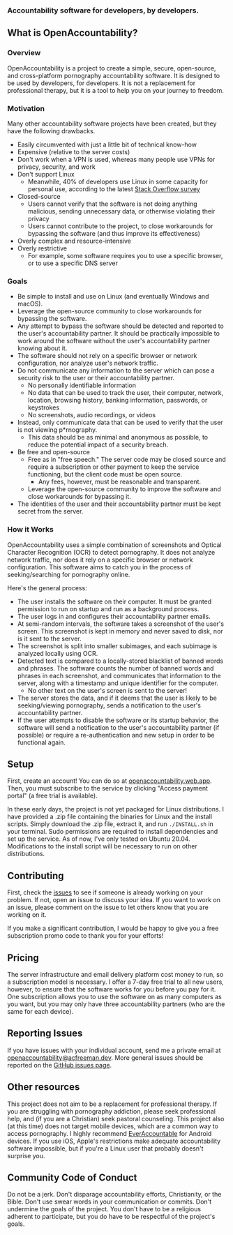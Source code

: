 ### Accountability software for developers, by developers.

## What is OpenAccountability?

### Overview

OpenAccountability is a project to create a simple, secure, open-source, and cross-platform pornography accountability
software. It is designed to be used by developers, for developers. It is not a replacement for professional therapy,
but it is a tool to help you on your journey to freedom.

### Motivation

Many other accountability software projects have been created, but they have the following drawbacks.
- Easily circumvented with just a little bit of technical know-how
- Expensive (relative to the server costs)
- Don't work when a VPN is used, whereas many people use VPNs for privacy, security, and work
- Don't support Linux
    - Meanwhile, 40% of developers use Linux in some capacity for personal use, according to the latest [Stack Overflow
      survey](https://survey.stackoverflow.co/2022/)
- Closed-source
    - Users cannot verify that the software is not doing anything malicious, sending unnecessary data, or otherwise
      violating their privacy
    - Users cannot contribute to the project, to close workarounds for bypassing the software (and thus improve its 
      effectiveness)
- Overly complex and resource-intensive
- Overly restrictive
    - For example, some software requires you to use a specific browser, or to use a specific DNS server

### Goals

- Be simple to install and use on Linux (and eventually Windows and macOS).
- Leverage the open-source community to close workarounds for bypassing the software. 
- Any attempt to bypass the software should be detected and reported to the user's accountability partner. It should be
  practically impossible to work around the software without the user's accountability partner knowing about it.
- The software should not rely on a specific browser or network configuration, nor analyze user's network traffic.
- Do not communicate any information to the server which can pose a security risk to the user or their accountability
    partner.
  - No personally identifiable information
  - No data that can be used to track the user, their computer, network, location, browsing history, banking
    information, passwords, or keystrokes
  - No screenshots, audio recordings, or videos
- Instead, only communicate data that can be used to verify that the user is not viewing p*rnography.
  - This data should be as minimal and anonymous as possible, to reduce the potential impact of a security breach.
- Be free and open-source
  - Free as in "free speech." The server code may be closed source and require a subscription or other payment to keep
    the service functioning, but the client code must be open source.
      - Any fees, however, must be reasonable and transparent.
  - Leverage the open-source community to improve the software and close workarounds for bypassing it.
- The identities of the user and their accountability partner must be kept secret from the server.

### How it Works

OpenAccountability uses a simple combination of screenshots and Optical Character Recognition (OCR) to detect 
pornography. It does not analyze network traffic, nor does it rely on a specific browser or network configuration. This 
software aims to catch you in the process of seeking/searching for pornography online.

Here's the general process:
- The user installs the software on their computer. It must be granted permission to run on startup and run as a 
  background process.
- The user logs in and configures their accountability partner emails.
- At semi-random intervals, the software takes a screenshot of the user's screen. This screenshot is kept in memory
  and never saved to disk, nor is it sent to the server.
- The screenshot is split into smaller subimages, and each subimage is analyzed locally using OCR.
- Detected text is compared to a locally-stored blacklist of banned words and phrases. The software counts the number of
  banned words and phrases in each screenshot, and communicates that information to the server, along with a timestamp
  and unique identifier for the computer.
  - No other text on the user's screen is sent to the server!
- The server stores the data, and if it deems that the user is likely to be seeking/viewing pornography, sends a 
  notification to the user's accountability partner.
- If the user attempts to disable the software or its startup behavior, the software will send a notification to the
  user's accountability partner (if possible) or require a re-authentication and new setup in order to be functional
  again.


## Setup

First, create an account! You can do so at [openaccountability.web.app](https://openaccountability.web.app/). Then,
you must subscribe to the service by clicking "Access payment portal" (a free trial is available).

In these early days, the project is not yet packaged for Linux distributions. I have provided a .zip file containing
the binaries for Linux and the install scripts. Simply download the .zip file, extract it, and run `./INSTALL.sh`
in your terminal. Sudo permissions are required to install dependencies and set up the service. As of now, I've only
tested on Ubuntu 20.04. Modifications to the install script will be necessary to run on other distributions.

## Contributing

First, check the [issues]((https://github.com/ac-freeman/open-accountability/issues)) to see if someone is already
working on your problem. If not, open an issue to discuss your idea. If you want to work on an issue, please comment on
the issue to let others know that you are working on it.

If you make a significant contribution, I would be happy to give you a free subscription promo code to thank you for
your efforts!

## Pricing

The server infrastructure and email delivery platform cost money to run, so a subscription model is necessary. I
offer a 7-day free trial to all new users, however, to ensure that the software works for you before you pay for it.
One subscription allows you to use the software on as many computers as you want, but you may only have three
accountability partners (who are the same for each device).

## Reporting Issues

If you have issues with your individual account, send me a private email at 
[openaccountability@acfreeman.dev](mailto:openaccountability@acfreeman.dev). More general issues should be reported
on the [GitHub issues page](https://github.com/ac-freeman/open-accountability/issues).

## Other resources
This project does not aim to be a replacement for professional therapy. If you are struggling with pornography
addiction, please seek professional help, and (if you are a Christian) seek pastoral counseling. This 
project also (at this time) does not target mobile devices, which are a common way to access pornography. I highly
recommend [EverAccountable](https://everaccountable.com/) for Android devices. If you use iOS, Apple's restrictions
make adequate accountability software impossible, but if you're a Linux user that probably doesn't surprise you.

## Community Code of Conduct
Do not be a jerk. Don't disparage accountability efforts, Christianity, or the Bible. Don't use swear words in your
communication or commits. Don't undermine the goals of the project. You don't have to be a religious adherent to
participate, but you do have to be respectful of the project's goals.